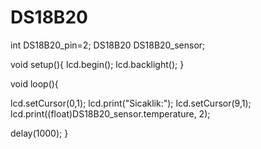# DS18B20

int DS18B20_pin=2; 
DS18B20 DS18B20_sensor; 
 
void setup(){
  lcd.begin();
  lcd.backlight();
}
 
void loop(){  
 
  
  lcd.setCursor(0,1);
  lcd.print("Sicaklik:");
  lcd.setCursor(9,1);
  lcd.print((float)DS18B20_sensor.temperature, 2);   
   
  
  delay(1000);
 }

